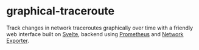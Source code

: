 # graphical-traceroute

Track changes in network traceroutes graphically over time with a friendly web interface built on [Svelte](https://svelte.dev/), backend using [Prometheus](https://prometheus.io/) and [Network Exporter](https://github.com/syepes/network_exporter).
